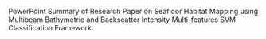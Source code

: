 PowerPoint Summary of Research Paper on Seafloor Habitat Mapping using Multibeam Bathymetric and Backscatter Intensity Multi-features SVM Classification Framework.
